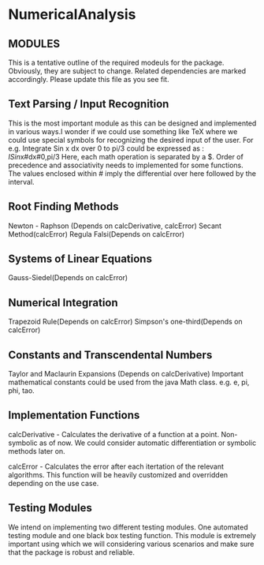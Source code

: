 # NumericalAnalysis

MODULES
-------

This is a tentative outline of the required modeuls for the package. Obviously, they are subject to change.
Related dependencies are marked accordingly. Please update this file as you see fit.

Text Parsing / Input Recognition
--------------------------------

This is the most important module as this can be designed and implemented in various ways.I wonder if we could
use something like TeX where we could use special symbols for recognizing the desired input of the user.
For e.g. Integrate Sin x dx over 0 to pi/3 could be expressed as : $ISin$x#dx#0,pi/3
Here, each math operation is separated by a $. Order of precedence and associativity needs to implemented for some 
functions. The values enclosed within # imply the differential over here followed by the interval. 

Root Finding Methods
--------------------

Newton - Raphson (Depends on calcDerivative, calcError)
Secant Method(calcError)
Regula Falsi(Depends on calcError)

Systems of Linear Equations
---------------------------

Gauss-Siedel(Depends on calcError)

Numerical Integration
---------------------

Trapezoid Rule(Depends on calcError)
Simpson's one-third(Depends on calcError)

Constants and Transcendental Numbers 
------------------------------------

Taylor and Maclaurin Expansions (Depends on calcDerivative)
Important mathematical constants could be used from the java Math class.
e.g. e, pi, phi, tao.

Implementation Functions
------------------------

calcDerivative - Calculates the derivative of a function at a point. Non-symbolic as of now. We could consider 
automatic differentiation or symbolic methods later on.

calcError - Calculates the error after each itertation of the relevant algorithms. This function will be heavily
customized and overridden depending on the use case. 

Testing Modules
---------------

We intend on implementing two different testing modules. One automated testing module and one black box testing function.
This module is extremely important using which we will considering various scenarios and make sure that the package 
is robust and reliable.




